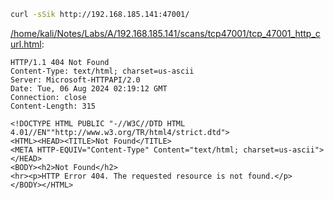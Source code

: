 ```bash
curl -sSik http://192.168.185.141:47001/
```

[/home/kali/Notes/Labs/A/192.168.185.141/scans/tcp47001/tcp_47001_http_curl.html](file:///home/kali/Notes/Labs/A/192.168.185.141/scans/tcp47001/tcp_47001_http_curl.html):

```
HTTP/1.1 404 Not Found
Content-Type: text/html; charset=us-ascii
Server: Microsoft-HTTPAPI/2.0
Date: Tue, 06 Aug 2024 02:19:12 GMT
Connection: close
Content-Length: 315

<!DOCTYPE HTML PUBLIC "-//W3C//DTD HTML 4.01//EN""http://www.w3.org/TR/html4/strict.dtd">
<HTML><HEAD><TITLE>Not Found</TITLE>
<META HTTP-EQUIV="Content-Type" Content="text/html; charset=us-ascii"></HEAD>
<BODY><h2>Not Found</h2>
<hr><p>HTTP Error 404. The requested resource is not found.</p>
</BODY></HTML>

```

